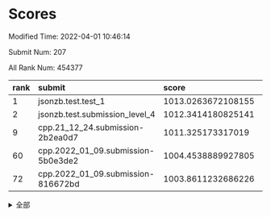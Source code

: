 # Scores

Modified Time: 2022-04-01 10:46:14

Submit Num: 207

All Rank Num: 454377

| rank |               submit               |       score        |       sigma        | pk_num |
| :--- | :--------------------------------- | :----------------- | :----------------- | :----- |
| 1    | jsonzb.test.test_1                 | 1013.0263672108155 | 0.8086220397393769 | 8778   |
| 2    | jsonzb.test.submission_level_4     | 1012.3414180825141 | 0.784332876930685  | 8782   |
| 9    | cpp.21_12_24.submission-2b2ea0d7   | 1011.325173317019  | 0.7875446847808297 | 8782   |
| 60   | cpp.2022_01_09.submission-5b0e3de2 | 1004.4538889927805 | 0.7217670331166279 | 8779   |
| 72   | cpp.2022_01_09.submission-816672bd | 1003.8611232686226 | 0.7098246716734475 | 8777   |


<details>
<summary>全部</summary>

| rank |                 submit                 |       score        |       sigma        | pk_num |
| :--- | :------------------------------------- | :----------------- | :----------------- | :----- |
| 1    | jsonzb.test.test_1                     | 1013.0263672108155 | 0.8086220397393769 | 8778   |
| 2    | jsonzb.test.submission_level_4         | 1012.3414180825141 | 0.784332876930685  | 8782   |
| 3    | gobigger.level_3.submission_level_3_26 | 1011.8381452996836 | 0.7665894019995478 | 8782   |
| 4    | gobigger.level_3.submission_level_3_11 | 1011.8133147992057 | 0.7795372175927732 | 8782   |
| 5    | gobigger.level_3.submission_level_3_13 | 1011.6286534524747 | 0.7669751768699483 | 8781   |
| 6    | gobigger.level_3.submission_level_3_18 | 1011.6145158158881 | 0.7811288346435404 | 8781   |
| 7    | gobigger.level_3.submission_level_3_30 | 1011.3904056757556 | 0.7803343270514566 | 8780   |
| 8    | gobigger.level_3.submission_level_3_36 | 1011.3614152857494 | 0.7704841215576163 | 8783   |
| 9    | cpp.21_12_24.submission-2b2ea0d7       | 1011.325173317019  | 0.7875446847808297 | 8782   |
| 10   | gobigger.level_3.submission_level_3_19 | 1011.3184048485391 | 0.7671485059144189 | 8780   |
| 11   | gobigger.level_3.submission_level_3_9  | 1011.1763030993013 | 0.7603110392646689 | 8781   |
| 12   | gobigger.level_3.submission_level_3_0  | 1011.0980303908005 | 0.7660163791805823 | 8778   |
| 13   | gobigger.level_3.submission_level_3_22 | 1011.0221477476107 | 0.7636990602906497 | 8786   |
| 14   | gobigger.level_3.submission_level_3_39 | 1010.986481242911  | 0.7654572670928343 | 8775   |
| 15   | gobigger.level_3.submission_level_3_8  | 1010.7121468839124 | 0.7547285786610369 | 8785   |
| 16   | gobigger.level_3.submission_level_3_47 | 1010.6576405896461 | 0.7583815327137572 | 8782   |
| 17   | gobigger.level_3.submission_level_3_23 | 1010.6399337617762 | 0.7672230664474063 | 8784   |
| 18   | gobigger.level_3.submission_level_3_45 | 1010.628036368273  | 0.7439720155929064 | 8779   |
| 19   | gobigger.level_3.submission_level_3_20 | 1010.5658438156725 | 0.7496890530261773 | 8779   |
| 20   | gobigger.level_3.submission_level_3_41 | 1010.4798648009559 | 0.7650258726137776 | 8787   |
| 21   | gobigger.level_3.submission_level_3_27 | 1010.4109222017144 | 0.7730220683237957 | 8774   |
| 22   | gobigger.level_3.submission_level_3_12 | 1010.3803316427585 | 0.776489776109886  | 8778   |
| 23   | gobigger.level_3.submission_level_3_16 | 1010.3787303554022 | 0.7664966622593793 | 8779   |
| 24   | gobigger.level_3.submission_level_3_1  | 1010.3724034007075 | 0.778799918989895  | 8780   |
| 25   | gobigger.level_3.submission_level_3_48 | 1010.3653102260656 | 0.7487358780933083 | 8781   |
| 26   | gobigger.level_3.submission_level_3_46 | 1010.3276872379159 | 0.7591325185578969 | 8780   |
| 27   | gobigger.level_3.submission_level_3_37 | 1010.2713064134223 | 0.7648642833876379 | 8780   |
| 28   | gobigger.level_3.submission_level_3_35 | 1009.9716068913657 | 0.7412316369858409 | 8776   |
| 29   | gobigger.level_3.submission_level_3_28 | 1009.9700240529651 | 0.7732788629718859 | 8784   |
| 30   | gobigger.level_3.submission_level_3_2  | 1009.9595720147142 | 0.7479759880786067 | 8782   |
| 31   | gobigger.level_3.submission_level_3_40 | 1009.8461205805045 | 0.7589128330061985 | 8781   |
| 32   | gobigger.level_3.submission_level_3_31 | 1009.8269661874723 | 0.7554611596520924 | 8779   |
| 33   | gobigger.level_3.submission_level_3_6  | 1009.7330444084877 | 0.7416972498209862 | 8779   |
| 34   | gobigger.level_3.submission_level_3_14 | 1009.6281961376079 | 0.7477866936956435 | 8777   |
| 35   | gobigger.level_3.submission_level_3_43 | 1009.6273231175494 | 0.7425826126216524 | 8780   |
| 36   | gobigger.level_3.submission_level_3_44 | 1009.6129874766589 | 0.7591602185650292 | 8776   |
| 37   | gobigger.level_3.submission_level_3_15 | 1009.5584491533025 | 0.7544062141977134 | 8778   |
| 38   | gobigger.level_3.submission_level_3_10 | 1009.4056484556268 | 0.7745365020214499 | 8780   |
| 39   | gobigger.level_3.submission_level_3_5  | 1009.3650077310012 | 0.755993608820703  | 8778   |
| 40   | gobigger.level_3.submission_level_3_24 | 1009.3632870859713 | 0.7180715308075436 | 8780   |
| 41   | gobigger.level_3.submission_level_3_49 | 1009.2557649595565 | 0.7282893204135235 | 8778   |
| 42   | gobigger.level_3.submission_level_3_25 | 1009.2529692093849 | 0.7422182021318755 | 8780   |
| 43   | gobigger.level_3.submission_level_3_29 | 1009.2193883013553 | 0.7560596016470217 | 8779   |
| 44   | gobigger.level_3.submission_level_3_4  | 1009.1821919888727 | 0.7645117657885969 | 8778   |
| 45   | gobigger.level_3.submission_level_3_32 | 1009.0786587813392 | 0.7440054703296191 | 8784   |
| 46   | gobigger.level_3.submission_level_3_21 | 1008.994138841259  | 0.7278736298889051 | 8780   |
| 47   | gobigger.level_3.submission_level_3_7  | 1008.9529510411496 | 0.7488995344520869 | 8782   |
| 48   | gobigger.level_3.submission_level_3_38 | 1008.8690509423611 | 0.7312466921314145 | 8778   |
| 49   | gobigger.level_3.submission_level_3_17 | 1008.812401479823  | 0.7490562133222939 | 8775   |
| 50   | gobigger.level_3.submission_level_3_3  | 1008.754259492985  | 0.768078690529772  | 8778   |
| 51   | gobigger.level_3.submission_level_3_34 | 1008.3771408711448 | 0.7239184242220822 | 8781   |
| 52   | gobigger.level_3.submission_level_3_42 | 1007.6712646832083 | 0.7610225431029164 | 8783   |
| 53   | gobigger.level_3.submission_level_3_33 | 1007.5518786139585 | 0.7419369569179667 | 8781   |
| 54   | gobigger.level_1.submission_level_1_38 | 1005.2272884572411 | 0.7369183346482034 | 8777   |
| 55   | gobigger.level_1.submission_level_1_0  | 1004.7548313804865 | 0.7135384292238458 | 8777   |
| 56   | gobigger.level_1.submission_level_1_35 | 1004.5049749441097 | 0.7162818476097367 | 8778   |
| 57   | gobigger.level_1.submission_level_1_41 | 1004.4828323607103 | 0.7182272624778002 | 8782   |
| 58   | gobigger.level_1.submission_level_1_7  | 1004.482451460015  | 0.7121798016037723 | 8778   |
| 59   | gobigger.level_1.submission_level_1_5  | 1004.4599926790817 | 0.7377769776639116 | 8780   |
| 60   | cpp.2022_01_09.submission-5b0e3de2     | 1004.4538889927805 | 0.7217670331166279 | 8779   |
| 61   | gobigger.level_1.submission_level_1_29 | 1004.4418359252866 | 0.7231663813567082 | 8783   |
| 62   | gobigger.level_1.submission_level_1_26 | 1004.3000535693918 | 0.7208908565775412 | 8784   |
| 63   | gobigger.level_1.submission_level_1_32 | 1004.2694165426816 | 0.7254015189617913 | 8779   |
| 64   | gobigger.level_1.submission_level_1_47 | 1004.2126697750178 | 0.7188815780443275 | 8778   |
| 65   | gobigger.level_1.submission_level_1_18 | 1004.0763937802673 | 0.7261021583682359 | 8782   |
| 66   | gobigger.level_1.submission_level_1_22 | 1004.0644414857302 | 0.7194739710520974 | 8777   |
| 67   | gobigger.level_1.submission_level_1_37 | 1004.0006473571091 | 0.7256151450342083 | 8780   |
| 68   | gobigger.level_1.submission_level_1_30 | 1003.9738040597788 | 0.7141538518457804 | 8784   |
| 69   | gobigger.level_1.submission_level_1_13 | 1003.935289013874  | 0.7094791572852482 | 8785   |
| 70   | gobigger.level_1.submission_level_1_1  | 1003.9203163351847 | 0.7159432008976769 | 8779   |
| 71   | gobigger.level_1.submission_level_1_28 | 1003.8814119927168 | 0.7173274250775584 | 8779   |
| 72   | cpp.2022_01_09.submission-816672bd     | 1003.8611232686226 | 0.7098246716734475 | 8777   |
| 73   | gobigger.level_1.submission_level_1_21 | 1003.7616810660179 | 0.721210874327421  | 8778   |
| 74   | gobigger.level_1.submission_level_1_34 | 1003.7567251677397 | 0.7134600110931875 | 8783   |
| 75   | gobigger.level_1.submission_level_1_48 | 1003.7458766692241 | 0.704857410813016  | 8780   |
| 76   | gobigger.level_1.submission_level_1_10 | 1003.657449620247  | 0.7097736132225362 | 8778   |
| 77   | gobigger.level_1.submission_level_1_42 | 1003.6150654575772 | 0.7145280298935812 | 8787   |
| 78   | gobigger.level_1.submission_level_1_27 | 1003.5659792143987 | 0.710929783273899  | 8780   |
| 79   | gobigger.level_1.submission_level_1_46 | 1003.5192024565572 | 0.7156011552709862 | 8785   |
| 80   | gobigger.level_1.submission_level_1_17 | 1003.3641641430477 | 0.7143706267768364 | 8777   |
| 81   | gobigger.level_1.submission_level_1_2  | 1003.3574734374113 | 0.7133549049581818 | 8781   |
| 82   | gobigger.level_1.submission_level_1_43 | 1003.342784656484  | 0.7160270940794157 | 8786   |
| 83   | gobigger.level_1.submission_level_1_16 | 1003.3291198762092 | 0.7061885379033307 | 8780   |
| 84   | gobigger.level_1.submission_level_1_24 | 1003.3101897289495 | 0.7229650180140283 | 8780   |
| 85   | gobigger.level_1.submission_level_1_36 | 1003.3005955607936 | 0.7100798052973927 | 8784   |
| 86   | gobigger.level_1.submission_level_1_40 | 1003.26268914497   | 0.7238578262055898 | 8783   |
| 87   | gobigger.level_1.submission_level_1_20 | 1003.2327276660586 | 0.7061793302123897 | 8783   |
| 88   | gobigger.level_1.submission_level_1_23 | 1003.2319463883454 | 0.7085664143214724 | 8787   |
| 89   | gobigger.level_1.submission_level_1_44 | 1003.2076424116891 | 0.7169524027923493 | 8786   |
| 90   | gobigger.level_1.submission_level_1_4  | 1003.205210316319  | 0.7153581757338175 | 8777   |
| 91   | gobigger.level_1.submission_level_1_8  | 1003.1791551870069 | 0.7143192238716647 | 8785   |
| 92   | gobigger.level_1.submission_level_1_25 | 1002.9979923180235 | 0.7192349270801713 | 8781   |
| 93   | gobigger.level_1.submission_level_1_6  | 1002.9434662348609 | 0.7181095917524416 | 8776   |
| 94   | gobigger.level_1.submission_level_1_9  | 1002.937095295937  | 0.7096668293418728 | 8771   |
| 95   | gobigger.level_1.submission_level_1_49 | 1002.854620708602  | 0.7336879449186727 | 8781   |
| 96   | gobigger.level_1.submission_level_1_3  | 1002.840351609575  | 0.7044062673503355 | 8781   |
| 97   | gobigger.level_1.submission_level_1_19 | 1002.8075258602614 | 0.7188884987302554 | 8778   |
| 98   | gobigger.level_1.submission_level_1_12 | 1002.2955579891551 | 0.7183323863122077 | 8781   |
| 99   | gobigger.level_1.submission_level_1_15 | 1002.2935776661939 | 0.707485367319038  | 8781   |
| 100  | gobigger.level_1.submission_level_1_39 | 1002.2502457015638 | 0.7164148777248195 | 8780   |
| 101  | gobigger.level_1.submission_level_1_14 | 1002.234302077267  | 0.7068120287884035 | 8778   |
| 102  | gobigger.level_1.submission_level_1_31 | 1002.1724498479518 | 0.710567185014772  | 8783   |
| 103  | gobigger.level_1.submission_level_1_33 | 1002.1405268240977 | 0.7158880257285373 | 8785   |
| 104  | gobigger.level_1.submission_level_1_11 | 1001.8927571160841 | 0.7142203906981992 | 8773   |
| 105  | gobigger.level_1.submission_level_1_45 | 1001.8571626098699 | 0.7135300929494878 | 8786   |
| 106  | gobigger.random.submission_random_22   | 997.8225594888338  | 0.7102290084206018 | 8777   |
| 107  | gobigger.random.submission_random_11   | 997.0074230786265  | 0.7041606890709737 | 8782   |
| 108  | gobigger.random.submission_random_25   | 996.8375838504376  | 0.7062162035017046 | 8782   |
| 109  | gobigger.random.submission_random_13   | 996.7239947636206  | 0.7073811593238749 | 8777   |
| 110  | gobigger.random.submission_random_47   | 996.6031847480457  | 0.7194204163295611 | 8778   |
| 111  | gobigger.random.submission_random_21   | 996.5682117291543  | 0.7149962419929843 | 8782   |
| 112  | gobigger.random.submission_random_6    | 996.5504212556746  | 0.715887145927295  | 8785   |
| 113  | gobigger.random.submission_random_35   | 996.5337066590004  | 0.7088193955276108 | 8779   |
| 114  | gobigger.random.submission_random_36   | 996.501646594041   | 0.7100517882402649 | 8780   |
| 115  | gobigger.random.submission_random_39   | 996.4739237013232  | 0.714815178781877  | 8777   |
| 116  | gobigger.random.submission_random_7    | 996.4734004416739  | 0.7163020164616712 | 8780   |
| 117  | gobigger.random.submission_random_0    | 996.3702284291062  | 0.7146167178650198 | 8782   |
| 118  | gobigger.random.submission_random_34   | 996.3557049205544  | 0.704730357262718  | 8780   |
| 119  | gobigger.random.submission_random_32   | 996.3422852166809  | 0.7145860658736156 | 8781   |
| 120  | gobigger.random.submission_random_45   | 996.3316000020759  | 0.7142966621630885 | 8776   |
| 121  | gobigger.random.submission_random_17   | 996.3138557877655  | 0.7171150911655357 | 8778   |
| 122  | gobigger.random.submission_random_4    | 996.2863155688036  | 0.7096893555369521 | 8780   |
| 123  | gobigger.random.submission_random_5    | 996.2573091788022  | 0.7150496530090751 | 8782   |
| 124  | gobigger.random.submission_random_26   | 996.2550205050946  | 0.6980100456786767 | 8784   |
| 125  | gobigger.random.submission_random_1    | 996.2021183922591  | 0.7041279791691138 | 8786   |
| 126  | gobigger.random.submission_random_12   | 996.1716867188852  | 0.7055033967973328 | 8778   |
| 127  | gobigger.random.submission_random_48   | 996.1549521836429  | 0.707860064051533  | 8780   |
| 128  | gobigger.random.submission_random_43   | 996.1334518341403  | 0.7148128204753086 | 8779   |
| 129  | gobigger.random.submission_random_16   | 996.105286419262   | 0.7199988742306872 | 8781   |
| 130  | gobigger.random.submission_random_2    | 996.0690690160797  | 0.7211391478731899 | 8779   |
| 131  | gobigger.random.submission_random_46   | 996.0635781964093  | 0.7036061439291932 | 8782   |
| 132  | gobigger.random.submission_random_30   | 995.8411052601449  | 0.7063996588080568 | 8773   |
| 133  | gobigger.random.submission_random_38   | 995.8164013777198  | 0.7057105335620137 | 8778   |
| 134  | gobigger.random.submission_random_33   | 995.8145275281883  | 0.7033715393377064 | 8780   |
| 135  | gobigger.random.submission_random_29   | 995.7894314436354  | 0.7168474977763245 | 8782   |
| 136  | gobigger.random.submission_random_23   | 995.7618824784192  | 0.7145311295892021 | 8782   |
| 137  | gobigger.random.submission_random_31   | 995.7114822291745  | 0.7073158548569578 | 8778   |
| 138  | gobigger.random.submission_random_3    | 995.6936634582671  | 0.7190654674647868 | 8780   |
| 139  | gobigger.random.submission_random_20   | 995.6425796405549  | 0.7258837054764665 | 8781   |
| 140  | gobigger.random.submission_random_18   | 995.6052120447931  | 0.7079457466002227 | 8778   |
| 141  | gobigger.random.submission_random_41   | 995.5852155331316  | 0.7154052468000692 | 8779   |
| 142  | gobigger.random.submission_random_19   | 995.4393121250687  | 0.7253466336559515 | 8778   |
| 143  | gobigger.random.submission_random_9    | 995.4184487096975  | 0.7084180189849257 | 8778   |
| 144  | gobigger.random.submission_random_8    | 995.3797459953595  | 0.7250355958475131 | 8783   |
| 145  | gobigger.random.submission_random_37   | 995.3758453994866  | 0.7120300732159085 | 8779   |
| 146  | gobigger.random.submission_random_44   | 995.3563418283715  | 0.7007793442648179 | 8783   |
| 147  | gobigger.random.submission_random_10   | 995.3546841676055  | 0.7218743449640693 | 8778   |
| 148  | gobigger.random.submission_random_24   | 995.2628026125827  | 0.7075458550746888 | 8778   |
| 149  | gobigger.random.submission_random_28   | 995.2211034294895  | 0.7166388529476089 | 8776   |
| 150  | gobigger.random.submission_random_27   | 995.1882799228053  | 0.7153194631390243 | 8779   |
| 151  | gobigger.random.submission_random_42   | 995.173596294624   | 0.7076154320883077 | 8777   |
| 152  | gobigger.random.submission_random_49   | 995.1381015982296  | 0.6997830941866925 | 8780   |
| 153  | gobigger.random.submission_random_15   | 994.9728650867106  | 0.7006442387496332 | 8780   |
| 154  | gobigger.random.submission_random_40   | 994.7566250392515  | 0.7260688588386204 | 8775   |
| 155  | gobigger.random.submission_random_14   | 994.7158299406073  | 0.7008976905575574 | 8781   |
| 156  | gobigger.level_2.submission_level_2_48 | 993.8835117938022  | 0.73933903088805   | 8780   |
| 157  | gobigger.level_2.submission_level_2_39 | 993.619364795615   | 0.7232891347207318 | 8780   |
| 158  | gobigger.level_2.submission_level_2_35 | 993.498986203862   | 0.7447829966141679 | 8776   |
| 159  | gobigger.level_2.submission_level_2_36 | 993.4848247532501  | 0.7305475727983022 | 8781   |
| 160  | gobigger.level_2.submission_level_2_44 | 993.2485582079286  | 0.7443087954727334 | 8780   |
| 161  | gobigger.level_2.submission_level_2_20 | 993.1566501438745  | 0.7182776330226469 | 8779   |
| 162  | gobigger.level_2.submission_level_2_27 | 993.0153107680475  | 0.7302313190773067 | 8782   |
| 163  | gobigger.level_2.submission_level_2_47 | 992.9421566911267  | 0.7446821350361004 | 8781   |
| 164  | gobigger.level_2.submission_level_2_6  | 992.9169430063027  | 0.7337152565571922 | 8779   |
| 165  | gobigger.level_2.submission_level_2_41 | 992.8807443300448  | 0.7176249213220107 | 8784   |
| 166  | gobigger.level_2.submission_level_2_30 | 992.869816713841   | 0.7495891438820886 | 8782   |
| 167  | gobigger.level_2.submission_level_2_21 | 992.8685840211169  | 0.724461112180939  | 8782   |
| 168  | gobigger.level_2.submission_level_2_31 | 992.8136742277519  | 0.7261409197755585 | 8780   |
| 169  | gobigger.level_2.submission_level_2_46 | 992.747995188537   | 0.7246476977745737 | 8777   |
| 170  | gobigger.level_2.submission_level_2_2  | 992.7145202205993  | 0.7352469822083985 | 8776   |
| 171  | gobigger.level_2.submission_level_2_26 | 992.6522844359806  | 0.7466511005197902 | 8781   |
| 172  | gobigger.level_2.submission_level_2_16 | 992.5079415028462  | 0.745101409111362  | 8780   |
| 173  | gobigger.level_2.submission_level_2_33 | 992.4856295889638  | 0.7621682683049079 | 8782   |
| 174  | gobigger.level_2.submission_level_2_3  | 992.4275375951048  | 0.731603829724479  | 8786   |
| 175  | gobigger.level_2.submission_level_2_7  | 992.4082347279683  | 0.7250933188666683 | 8783   |
| 176  | gobigger.level_2.submission_level_2_11 | 992.4054857013517  | 0.7257340102279758 | 8778   |
| 177  | gobigger.level_2.submission_level_2_22 | 992.2339767806747  | 0.7611628924720171 | 8785   |
| 178  | gobigger.level_2.submission_level_2_29 | 992.2199940198069  | 0.7369510140658366 | 8779   |
| 179  | gobigger.level_2.submission_level_2_10 | 992.184230490914   | 0.7401224515263574 | 8783   |
| 180  | gobigger.level_2.submission_level_2_40 | 992.1729117870311  | 0.7229217115637698 | 8780   |
| 181  | gobigger.level_2.submission_level_2_14 | 992.1348535621621  | 0.7608930658869868 | 8780   |
| 182  | gobigger.level_2.submission_level_2_17 | 992.1069794349548  | 0.7517315672002699 | 8781   |
| 183  | gobigger.level_2.submission_level_2_13 | 992.1004219964638  | 0.7238716282514307 | 8779   |
| 184  | gobigger.level_2.submission_level_2_43 | 992.0796699486685  | 0.735297879981326  | 8777   |
| 185  | gobigger.level_2.submission_level_2_42 | 992.0603022975564  | 0.7492858214619935 | 8781   |
| 186  | gobigger.level_2.submission_level_2_1  | 992.0463367279837  | 0.7491906256782195 | 8779   |
| 187  | gobigger.level_2.submission_level_2_37 | 992.0319934904905  | 0.746909891452728  | 8781   |
| 188  | gobigger.level_2.submission_level_2_19 | 991.9440200240407  | 0.7511023829182152 | 8781   |
| 189  | gobigger.level_2.submission_level_2_23 | 991.9053990382513  | 0.7406975098119751 | 8778   |
| 190  | gobigger.level_2.submission_level_2_45 | 991.8604304649713  | 0.7492236979186688 | 8786   |
| 191  | gobigger.level_2.submission_level_2_34 | 991.8341489945914  | 0.7519073517379025 | 8782   |
| 192  | gobigger.level_2.submission_level_2_5  | 991.7705718492023  | 0.748140650218297  | 8777   |
| 193  | gobigger.level_2.submission_level_2_25 | 991.5430091593277  | 0.740414642426942  | 8781   |
| 194  | gobigger.level_2.submission_level_2_12 | 991.5171452776993  | 0.7469280412718113 | 8779   |
| 195  | gobigger.level_2.submission_level_2_24 | 991.3773417873183  | 0.7632563519276969 | 8778   |
| 196  | gobigger.level_2.submission_level_2_15 | 991.358649018837   | 0.7494187557967127 | 8778   |
| 197  | gobigger.level_2.submission_level_2_38 | 991.342201442202   | 0.7283588772784961 | 8781   |
| 198  | gobigger.level_2.submission_level_2_18 | 990.8475590628276  | 0.7459843271746234 | 8786   |
| 199  | gobigger.level_2.submission_level_2_8  | 990.8270473325479  | 0.7551030467880657 | 8781   |
| 200  | gobigger.level_2.submission_level_2_28 | 990.6020261369086  | 0.748725786686137  | 8778   |
| 201  | gobigger.level_2.submission_level_2_32 | 990.5598212110293  | 0.7529351819780266 | 8780   |
| 202  | gobigger.level_2.submission_level_2_4  | 990.305999034762   | 0.7607472146827171 | 8781   |
| 203  | gobigger.level_2.submission_level_2_9  | 990.2550219403633  | 0.7818580913994203 | 8782   |
| 204  | gobigger.level_2.submission_level_2_49 | 989.8866275913447  | 0.7689919494992992 | 8780   |
| 205  | gobigger.level_2.submission_level_2_0  | 989.3431572604011  | 0.7820405059401627 | 8781   |
| 206  | gobigger.none.submission_none_0        | 976.6043198954515  | 1.3853147585934107 | 8782   |
| 207  | gobigger.none.submission_none_1        | 974.9105771908628  | 1.646200279388349  | 8783   |

</details>